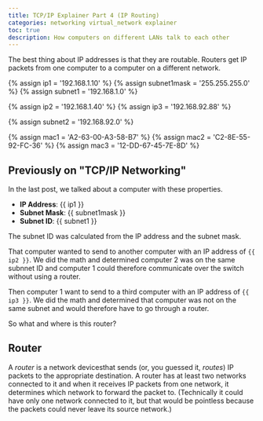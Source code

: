 ```yaml
---
title: TCP/IP Explainer Part 4 (IP Routing)
categories: networking virtual_network explainer
toc: true
description: How computers on different LANs talk to each other
---
```

The best thing about IP addresses is that they are routable. Routers get IP packets from one computer to a computer on a different network.

{% assign ip1 = '192.168.1.10' %}
{% assign subnet1mask = '255.255.255.0' %}
{% assign subnet1 = '192.168.1.0' %}

{% assign ip2 = '192.168.1.40' %}
{% assign ip3 = '192.168.92.88' %}

{% assign subnet2 = '192.168.92.0' %}

{% assign mac1 = 'A2-63-00-A3-58-B7' %}
{% assign mac2 = 'C2-8E-55-92-FC-36' %}
{% assign mac3 = '12-DD-67-45-7E-8D' %}

## Previously on "TCP/IP Networking"

In the last post, we talked about a computer with these properties.

- **IP Address**: {{ ip1 }}
- **Subnet Mask**: {{ subnet1mask }}
- **Subnet ID**: {{ subnet1 }}

The subnet ID was calculated from the IP address and the subnet mask.

That computer wanted to send to another computer with an IP address of `{{ ip2 }}`. We did the math and determined computer 2 was on the same subnnet ID and computer 1 could therefore communicate over the switch without using a router.

Then computer 1 want to send to a third computer with an IP address of `{{ ip3 }}`. We did the math and determined that computer was not on the same subnet and would therefore have to go through a router.

So what and where is this router?

## Router

A *router* is a network devicesthat sends (or, you guessed it, *routes*) IP packets to the appropriate destination. A router has at least two networks connected to it and when it receives IP packets from one network, it determines which network to forward the packet to. (Technically it could have only one network connected to it, but that would be pointless because the packets could never leave its source network.)